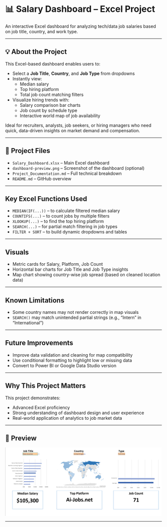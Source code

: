 # 📊 Salary Dashboard – Excel Project

An interactive Excel dashboard for analyzing tech/data job salaries based on job title, country, and work type.

---

## 💡 About the Project

This Excel-based dashboard enables users to:
- Select a **Job Title**, **Country**, and **Job Type** from dropdowns
- Instantly view:
  - Median salary
  - Top hiring platform
  - Total job count matching filters
- Visualize hiring trends with:
  - Salary comparison bar charts
  - Job count by schedule type
  - Interactive world map of job availability

Ideal for recruiters, analysts, job seekers, or hiring managers who need quick, data-driven insights on market demand and compensation.

---

## 📁 Project Files

- `Salary_Dashboard.xlsx` – Main Excel dashboard
- `dashboard-preview.png` – Screenshot of the dashboard (optional)
- `Project_Documentation.md` – Full technical breakdown
- `README.md` – GitHub overview

---

##  Key Excel Functions Used

- `MEDIAN(IF(...))` – to calculate filtered median salary
- `COUNTIFS(...)` – to count jobs by multiple filters
- `XLOOKUP(...)` – to find the top hiring platform
- `SEARCH(...)` – for partial match filtering in job types
- `FILTER + SORT` – to build dynamic dropdowns and tables

---

##  Visuals

- Metric cards for Salary, Platform, Job Count
- Horizontal bar charts for Job Title and Job Type insights
- Map chart showing country-wise job spread (based on cleaned location data)

---

##  Known Limitations

- Some country names may not render correctly in map visuals
- `SEARCH()` may match unintended partial strings (e.g., “Intern” in “International”)
  
---

##  Future Improvements

- Improve data validation and cleaning for map compatibility
- Use conditional formatting to highlight low or missing data
- Convert to Power BI or Google Data Studio version

---

## Why This Project Matters

This project demonstrates:
- Advanced Excel proficiency
- Strong understanding of dashboard design and user experience
- Real-world application of analytics to job market data

 
---

## 📸 Preview

![Dashboard Screenshot](image.png)

---

